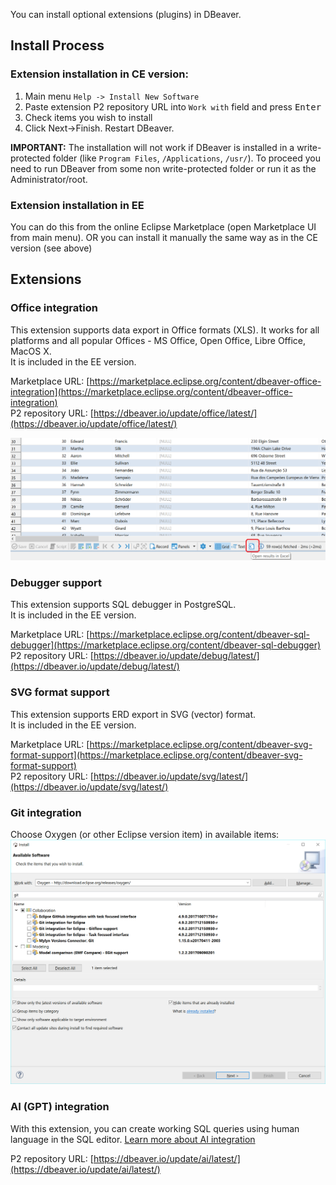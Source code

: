 You can install optional extensions (plugins) in DBeaver.

## Install Process

### Extension installation in CE version:

1. Main menu `Help -> Install New Software`
2. Paste extension P2 repository URL into `Work with` field and press <kbd>Enter</kbd>
3. Check items you wish to install
4. Click Next->Finish. Restart DBeaver.

**IMPORTANT:** The installation will not work if DBeaver is installed in a write-protected folder (like `Program Files`, `/Applications`, `/usr/`). To proceed you need to run DBeaver from some non write-protected folder or run it as the Administrator/root.

### Extension installation in EE

You can do this from the online Eclipse Marketplace (open Marketplace UI from main menu).
OR you can install it manually the same way as in the CE version (see above)

## Extensions

### Office integration

This extension supports data export in Office formats (XLS). It works for all platforms and all popular Offices - MS Office, Open Office, Libre Office, MacOS X.  
It is included in the EE version.  

Marketplace URL: [https://marketplace.eclipse.org/content/dbeaver-office-integration](https://marketplace.eclipse.org/content/dbeaver-office-integration)  
P2 repository URL: [https://dbeaver.io/update/office/latest/](https://dbeaver.io/update/office/latest/)

  ![](images/office-open-excel.png)

### Debugger support

This extension supports SQL debugger in PostgreSQL.  
It is included in the EE version.  

Marketplace URL: [https://marketplace.eclipse.org/content/dbeaver-sql-debugger](https://marketplace.eclipse.org/content/dbeaver-sql-debugger)
P2 repository URL: [https://dbeaver.io/update/debug/latest/](https://dbeaver.io/update/debug/latest/)

### SVG format support

This extension supports ERD export in SVG (vector) format.  
It is included in the EE version.  

Marketplace URL: [https://marketplace.eclipse.org/content/dbeaver-svg-format-support](https://marketplace.eclipse.org/content/dbeaver-svg-format-support)  
P2 repository URL: [https://dbeaver.io/update/svg/latest/](https://dbeaver.io/update/svg/latest/)

### Git integration

Choose Oxygen (or other Eclipse version item) in available items:
  ![](images/p2-install-git.png)

### AI (GPT) integration

With this extension, you can create working SQL queries using human language in the SQL editor. [Learn more about AI integration](AI-Smart-Assistance)

P2 repository URL: [https://dbeaver.io/update/ai/latest/](https://dbeaver.io/update/ai/latest/)


